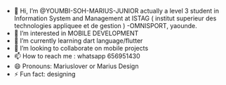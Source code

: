 - 👋 Hi, I’m @YOUMBI-SOH-MARIUS-JUNIOR actually a level 3 student in Information System and Management at ISTAG ( institut superieur des technologies appliquee et de gestion ) -OMNISPORT, yaounde.
- 👀 I’m interested in MOBILE DEVELOPMENT
- 🌱 I’m currently learning dart language/flutter
- 💞️ I’m looking to collaborate on mobile projects 
- 📫 How to reach me : whatsapp 656951430
- 😄 Pronouns: Mariuslover or Marius Design
- ⚡ Fun fact: designing

<!---
YOUMBI-SOH-MARIUS-JUNIOR/YOUMBI-SOH-MARIUS-JUNIOR is a ✨ special ✨ repository because its `README.md` (this file) appears on your GitHub profile.
You can click the Preview link to take a look at your changes.
--->
